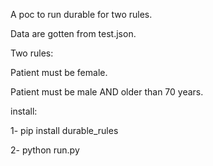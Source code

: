 

A poc to run  durable for two rules.

Data are gotten from test.json.

Two rules:

Patient must be female.

Patient must be male AND older than 70 years.


install:

1- pip install durable_rules

2- python run.py